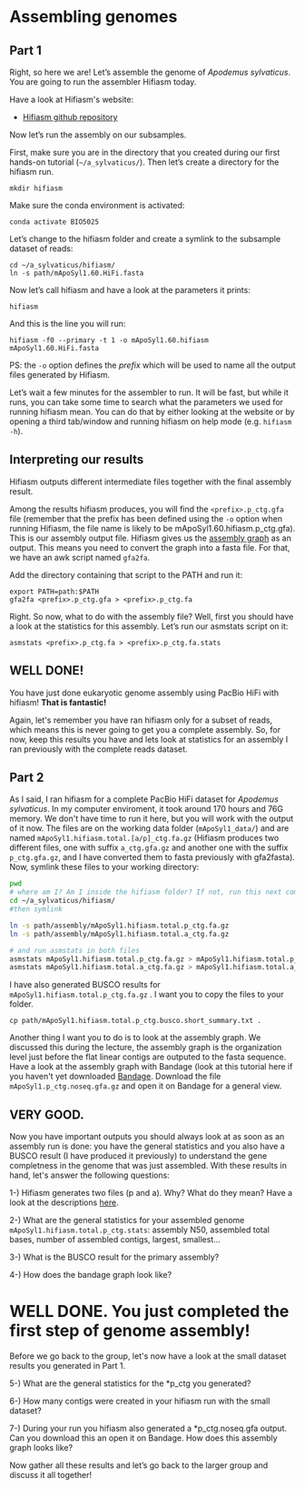 # Assembling genomes
## Part 1
Right, so here we are! Let’s assemble the genome of *Apodemus sylvaticus*. You are going to run the assembler Hifiasm today.

Have a look at Hifiasm's website:

* [Hifiasm github repository](https://github.com/chhylp123/hifiasm)

Now let’s run the assembly on our subsamples.

First, make sure you are in the directory that you created during our first hands-on tutorial (`~/a_sylvaticus/`). Then let’s create a directory for the hifiasm run.
```console  
mkdir hifiasm
```  
Make sure the conda environment is activated:

```console
conda activate BIO5025
```

Let’s change to the hifiasm folder and create a symlink to the subsample dataset of reads:

```console  
cd ~/a_sylvaticus/hifiasm/
ln -s path/mApoSyl1.60.HiFi.fasta
```

Now let’s call hifiasm and have a look at the parameters it prints:

```console  
hifiasm
```

And this is the line you will run:

```console  
hifiasm -f0 --primary -t 1 -o mApoSyl1.60.hifiasm mApoSyl1.60.HiFi.fasta
```

PS: the `-o` option defines the *prefix* which will be used to name all the output files generated by Hifiasm.

Let’s wait a few minutes for the assembler to run. It will be fast, but while it runs, you can take some time to search what the parameters we used for running hifiasm mean. 
You can do that by either looking at the website or by opening a third tab/window and running hifiasm on help mode (e.g. `hifiasm -h`).

## Interpreting our results

Hifiasm outputs different intermediate files together with the final assembly result. 

Among the results hifiasm produces, you will find the `<prefix>.p_ctg.gfa` file (remember that the prefix has been defined using the `-o` option when running Hifiasm, the file name is likely to be mApoSyl1.60.hifiasm.p_ctg.gfa). 
This is our assembly output file. Hifiasm gives us the [assembly graph](http://gfa-spec.github.io/GFA-spec/GFA1.html) as an output. 
This means you need to convert the graph into a fasta file. For that, we have an awk script named `gfa2fa`.

Add the directory containing that script to the PATH and run it:

```console 
export PATH=path:$PATH
gfa2fa <prefix>.p_ctg.gfa > <prefix>.p_ctg.fa
```

Right. So now, what to do with the assembly file?
Well, first you should have a look at the statistics for this assembly. Let’s run our asmstats script on it:

```console  
asmstats <prefix>.p_ctg.fa > <prefix>.p_ctg.fa.stats
```

## WELL DONE!
You have just done eukaryotic genome assembly using PacBio HiFi with hifiasm! **That is fantastic!**

Again, let's remember you have ran hifiasm only for a subset of reads, which means this is never going to get you a complete assembly. So, for now, keep this results you have and lets look at statistics for an assembly I ran previously with the complete reads dataset.

## Part 2 

As I said, I ran hifiasm for a complete PacBio HiFi dataset for *Apodemus sylvaticus*. In my computer enviroment, it took around 170 hours and 76G memory. We don't have time to run it here, but you will work with the output of it now.
The files are on the working data folder (`mApoSyl1_data/`) and are named `mApoSyl1.hifiasm.total.[a/p]_ctg.fa.gz` (Hifiasm produces two different files, one with suffix `a_ctg.gfa.gz` and another one with the suffix `p_ctg.gfa.gz`, and I have converted them to fasta previously with gfa2fasta). Now, symlink these files to your working directory:

```bash
pwd
# where am I? Am I inside the hifiasm folder? If not, run this next command.
cd ~/a_sylvaticus/hifiasm/
#then symlink

ln -s path/assembly/mApoSyl1.hifiasm.total.p_ctg.fa.gz
ln -s path/assembly/mApoSyl1.hifiasm.total.a_ctg.fa.gz

# and run asmstats in both files
asmstats mApoSyl1.hifiasm.total.p_ctg.fa.gz > mApoSyl1.hifiasm.total.p_ctg.stats
asmstats mApoSyl1.hifiasm.total.a_ctg.fa.gz > mApoSyl1.hifiasm.total.a_ctg.stats

```

I have also generated BUSCO results for ```mApoSyl1.hifiasm.total.p_ctg.fa.gz``` . I want you to copy the files to your folder. 

```console
cp path/mApoSyl1.hifiasm.total.p_ctg.busco.short_summary.txt .

```

Another thing I want you to do is to look at the assembly graph. We discussed this during the lecture, the assembly graph is the organization level just before the flat linear contigs are outputed to the fasta sequence. Have a look at the assembly graph with Bandage (look at this tutorial here if you haven't yet downloaded [Bandage](https://rrwick.github.io/Bandage/). Download the file ```mApoSyl1.p_ctg.noseq.gfa.gz``` and open it on Bandage for a general view.

## VERY GOOD.

Now you have important outputs you should always look at as soon as an assembly run is done: you have the general statistics and you also have a BUSCO result (I have produced it previously) to understand the gene completness in the genome that was just assembled. With these results in hand, let's answer the following questions:

  1-) Hifiasm generates two files (p and a). Why? What do they mean? Have a look at the descriptions [here](https://hifiasm.readthedocs.io/en/latest/trio-assembly.html). 
  
  2-) What are the general statistics for your assembled genome ```mApoSyl1.hifiasm.total.p_ctg.stats```: assembly N50, assembled total bases, number of assembled contigs, largest, smallest...
  
  3-) What is the BUSCO result for the primary assembly?
  
  4-) How does the bandage graph look like? 

  # WELL DONE. You just completed the first step of genome assembly!

  Before we go back to the group, let's now have a look at the small dataset results you generated in Part 1.

  5-) What are the general statistics for the *p_ctg you generated? 
  
  6-) How many contigs were created in your hifiasm run with the small dataset?
  
  7-) During your run you hifiasm also generated a *p_ctg.noseq.gfa output. Can you download this an open it on Bandage. How does this assembly graph looks like? 
  
Now gather all these results and let’s go back to the larger group and discuss it all together!
